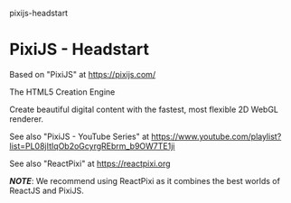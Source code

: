 pixijs-headstart
# PixiJS - Headstart

Based on "PixiJS" at https://pixijs.com/

The HTML5 Creation Engine 

Create beautiful digital content with the fastest, most flexible 2D WebGL renderer.

See also "PixiJS - YouTube Series" at https://www.youtube.com/playlist?list=PL08jItIqOb2oGcyrgREbrm_b9OW7TE1ji

See also "ReactPixi" at https://reactpixi.org

***NOTE***: We recommend using ReactPixi as it combines the best worlds of ReactJS and PixiJS.
